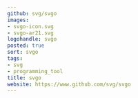 ```yaml
---
github: svg/svgo
images:
- svgo-icon.svg
- svgo-ar21.svg
logohandle: svgo
posted: true
sort: svgo
tags:
- svg
- programming_tool
title: svgo
website: https://www.github.com/svg/svgo
---
```

